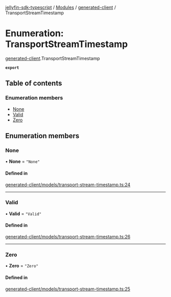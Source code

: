 [jellyfin-sdk-typescript](../README.md) / [Modules](../modules.md) / [generated-client](../modules/generated_client.md) / TransportStreamTimestamp

# Enumeration: TransportStreamTimestamp

[generated-client](../modules/generated_client.md).TransportStreamTimestamp

**`export`**

## Table of contents

### Enumeration members

- [None](generated_client.TransportStreamTimestamp.md#none)
- [Valid](generated_client.TransportStreamTimestamp.md#valid)
- [Zero](generated_client.TransportStreamTimestamp.md#zero)

## Enumeration members

### None

• **None** = `"None"`

#### Defined in

[generated-client/models/transport-stream-timestamp.ts:24](https://github.com/thornbill/jellyfin-sdk-typescript/blob/c0c5b18/src/generated-client/models/transport-stream-timestamp.ts#L24)

___

### Valid

• **Valid** = `"Valid"`

#### Defined in

[generated-client/models/transport-stream-timestamp.ts:26](https://github.com/thornbill/jellyfin-sdk-typescript/blob/c0c5b18/src/generated-client/models/transport-stream-timestamp.ts#L26)

___

### Zero

• **Zero** = `"Zero"`

#### Defined in

[generated-client/models/transport-stream-timestamp.ts:25](https://github.com/thornbill/jellyfin-sdk-typescript/blob/c0c5b18/src/generated-client/models/transport-stream-timestamp.ts#L25)
